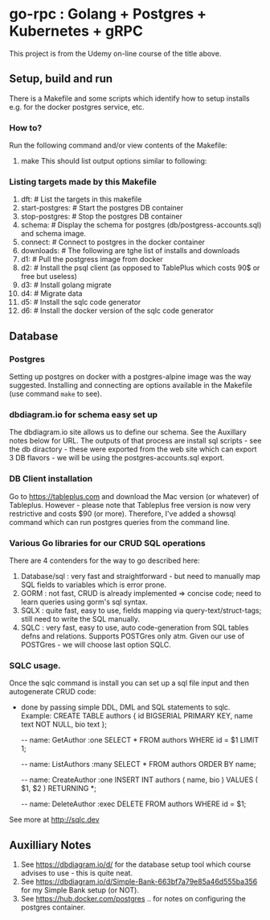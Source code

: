 # go-rpc : Golang + Postgres + Kubernetes + gRPC 
This project is from the Udemy on-line course of the title above.

## Setup, build and run
There is a Makefile and some scripts which identify how to setup installs e.g. for the docker postgres service, etc. 
### How to?
Run the following command and/or view contents of the Makefile:
1. make
This should list output options similar to following:
### Listing targets made by this Makefile
1. dft:		# List the targets in this makefile
2. start-postgres:	# Start the postgres DB container
3. stop-postgres:	# Stop the postgres DB container
4. schema:		# Display the schema for postgres (db/postgress-accounts.sql) and schema image.
5. connect:	# Connect to postgres in the docker container
6. downloads: # The following are tghe list of installs and downloads
601. d1:		# Pull the postgress image from docker
602. d2:		# Install the psql client (as opposed to TablePlus which costs 90$ or free but useless)
603. d3:		# Install golang migrate 
604. d4:		# Migrate data
605. d5:    # Install the sqlc code generator 
606. d6:    # Install the docker version of the sqlc code generator    

## Database 
### Postgres
Setting up postgres on docker with a postgres-alpine image was the way suggested. 
Installing and connecting are options available in the Makefile (use command `make` to see).

### dbdiagram.io for schema easy set up
The dbdiagram.io site allows us to define our schema. See the Auxillary notes below for URL.
The outputs of that process are install sql scripts - see the db diractory - these were exported from the web site which can export 3 DB flavors - we will be using the postgres-accounts.sql export.

### DB Client installation
Go to https://tableplus.com and download the Mac version (or whatever) of Tableplus.
However - please note that Tableplus free version is now very restrictive and costs $90 (or more).
Therefore, I've added a showsql command which can run postgres queries from the command line.

### Various Go libraries for our CRUD SQL operations
There are 4 contenders for the way to go described here:
1. Database/sql : very fast and straightforward - but need to manually map SQL fields to variables which is error prone.
2. GORM : not fast, CRUD is already implemented => concise code; need to learn queries using gorm's sql syntax.
3. SQLX : quite fast, easy to use, fields mapping via query-text/struct-tags; still need to write the SQL manually.
4. SQLC : very fast, easy to use, auto code-generation from SQL tables defns and relations. Supports POSTGres only atm.
Given our use of POSTGres - we will choose last option SQLC.

### SQLC usage.
Once the sqlc command is install you can set up a sql file input and then autogenerate CRUD code:
- done by passing simple DDL, DML and SQL statements to sqlc.
Example:
  CREATE TABLE authors {
    id BIGSERIAL PRIMARY KEY,
    name text    NOT NULL,
    bio text
  };

  -- name: GetAuthor :one
  SELECT * FROM authors
  WHERE id = $1 LIMIT 1;

  -- name: ListAuthors :many
  SELECT * FROM authors
  ORDER BY name;

  -- name: CreateAuthor :one
  INSERT INT authors ( name, bio ) VALUES ( $1, $2 )
  RETURNING *;

  -- name: DeleteAuthor :exec
  DELETE FROM authors WHERE id = $1;

See more at http://sqlc.dev

## Auxilliary Notes
1. See https://dbdiagram.io/d/ for the database setup tool which course advises to use - this is quite neat.
2. See https://dbdiagram.io/d/Simple-Bank-663bf7a79e85a46d555ba356 for my Simple Bank setup (or NOT).   
3. See https://hub.docker.com/postgres .. for notes on configuring the postgres container.
